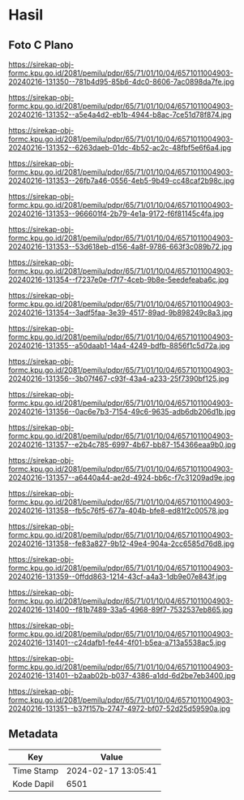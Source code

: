 # Hasil

## Foto C Plano

https://sirekap-obj-formc.kpu.go.id/2081/pemilu/pdpr/65/71/01/10/04/6571011004903-20240216-131350--781b4d95-85b6-4dc0-8606-7ac0898da7fe.jpg

https://sirekap-obj-formc.kpu.go.id/2081/pemilu/pdpr/65/71/01/10/04/6571011004903-20240216-131352--a5e4a4d2-eb1b-4944-b8ac-7ce51d78f874.jpg

https://sirekap-obj-formc.kpu.go.id/2081/pemilu/pdpr/65/71/01/10/04/6571011004903-20240216-131352--6263daeb-01dc-4b52-ac2c-48fbf5e6f6a4.jpg

https://sirekap-obj-formc.kpu.go.id/2081/pemilu/pdpr/65/71/01/10/04/6571011004903-20240216-131353--26fb7a46-0556-4eb5-9b49-cc48caf2b98c.jpg

https://sirekap-obj-formc.kpu.go.id/2081/pemilu/pdpr/65/71/01/10/04/6571011004903-20240216-131353--966601f4-2b79-4e1a-9172-f6f81145c4fa.jpg

https://sirekap-obj-formc.kpu.go.id/2081/pemilu/pdpr/65/71/01/10/04/6571011004903-20240216-131353--53d618eb-d156-4a8f-9786-663f3c089b72.jpg

https://sirekap-obj-formc.kpu.go.id/2081/pemilu/pdpr/65/71/01/10/04/6571011004903-20240216-131354--f7237e0e-f7f7-4ceb-9b8e-5eedefeaba6c.jpg

https://sirekap-obj-formc.kpu.go.id/2081/pemilu/pdpr/65/71/01/10/04/6571011004903-20240216-131354--3adf5faa-3e39-4517-89ad-9b898249c8a3.jpg

https://sirekap-obj-formc.kpu.go.id/2081/pemilu/pdpr/65/71/01/10/04/6571011004903-20240216-131355--a50daab1-14a4-4249-bdfb-8856f1c5d72a.jpg

https://sirekap-obj-formc.kpu.go.id/2081/pemilu/pdpr/65/71/01/10/04/6571011004903-20240216-131356--3b07f467-c93f-43a4-a233-25f7390bf125.jpg

https://sirekap-obj-formc.kpu.go.id/2081/pemilu/pdpr/65/71/01/10/04/6571011004903-20240216-131356--0ac6e7b3-7154-49c6-9635-adb6db206d1b.jpg

https://sirekap-obj-formc.kpu.go.id/2081/pemilu/pdpr/65/71/01/10/04/6571011004903-20240216-131357--e2b4c785-6997-4b67-bb87-154366eaa9b0.jpg

https://sirekap-obj-formc.kpu.go.id/2081/pemilu/pdpr/65/71/01/10/04/6571011004903-20240216-131357--a6440a44-ae2d-4924-bb6c-f7c31209ad9e.jpg

https://sirekap-obj-formc.kpu.go.id/2081/pemilu/pdpr/65/71/01/10/04/6571011004903-20240216-131358--fb5c76f5-677a-404b-bfe8-ed81f2c00578.jpg

https://sirekap-obj-formc.kpu.go.id/2081/pemilu/pdpr/65/71/01/10/04/6571011004903-20240216-131358--fe83a827-9b12-49e4-904a-2cc6585d76d8.jpg

https://sirekap-obj-formc.kpu.go.id/2081/pemilu/pdpr/65/71/01/10/04/6571011004903-20240216-131359--0ffdd863-1214-43cf-a4a3-1db9e07e843f.jpg

https://sirekap-obj-formc.kpu.go.id/2081/pemilu/pdpr/65/71/01/10/04/6571011004903-20240216-131400--f81b7489-33a5-4968-89f7-7532537eb865.jpg

https://sirekap-obj-formc.kpu.go.id/2081/pemilu/pdpr/65/71/01/10/04/6571011004903-20240216-131401--c24dafb1-fe44-4f01-b5ea-a713a5538ac5.jpg

https://sirekap-obj-formc.kpu.go.id/2081/pemilu/pdpr/65/71/01/10/04/6571011004903-20240216-131401--b2aab02b-b037-4386-a1dd-6d2be7eb3400.jpg

https://sirekap-obj-formc.kpu.go.id/2081/pemilu/pdpr/65/71/01/10/04/6571011004903-20240216-131351--b37f157b-2747-4972-bf07-52d25d59590a.jpg


## Metadata

| Key        | Value               |
| ---------- | ------------------- |
| Time Stamp | 2024-02-17 13:05:41 |
| Kode Dapil | 6501                |



